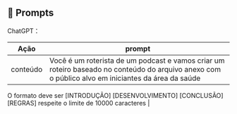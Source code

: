 ## 🧠 Prompts

ChatGPT：

|   Ação   | prompt                                                                                                                                            |
| :------: | ------------------------------------------------------------------------------------------------------------------------------------------------- |
| conteúdo | Você é um roterista de um podcast e vamos criar um roteiro baseado no conteúdo do arquivo anexo com o público alvo em iniciantes da área da saúde |

O formato deve ser
[INTRODUÇÃO]
[DESENVOLVIMENTO]
[CONCLUSÃO]
[REGRAS]
respeite o limite de 10000 caracteres |
